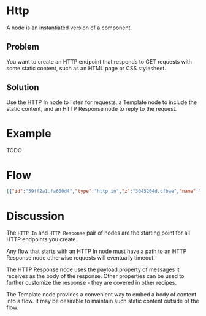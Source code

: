 # Http
A node is an instantiated version of a component.

## Problem
You want to create an HTTP endpoint that responds to GET requests with some static content, such as an HTML page or CSS stylesheet.

## Solution
Use the HTTP In node to listen for requests, a Template node to include the static content, and an HTTP Response node to reply to the request.

# Example
TODO

# Flow
```json
[{"id":"59ff2a1.fa600d4","type":"http in","z":"3045204d.cfbae","name":"","url":"/hello","method":"get","swaggerDoc":"","x":100,"y":80,"wires":[["54c1e70d.ab3e18"]]},{"id":"54c1e70d.ab3e18","type":"template","z":"3045204d.cfbae","name":"page","field":"payload","fieldType":"msg","format":"handlebars","syntax":"mustache","template":"<html>\n    <head></head>\n    <body>\n        <h1>Hello World!</h1>\n    </body>\n</html>","x":250,"y":80,"wires":[["266c286f.d993d8"]]},{"id":"266c286f.d993d8","type":"http response","z":"3045204d.cfbae","name":"","x":390,"y":80,"wires":[]}]
```

# Discussion
The `HTTP In` and `HTTP Response` pair of nodes are the starting point for all HTTP endpoints you create.

Any flow that starts with an HTTP In node must have a path to an HTTP Response node otherwise requests will eventually timeout.

The HTTP Response node uses the payload property of messages it receives as the body of the response. Other properties can be used to further customize the response - they are covered in other recipes.

The Template node provides a convenient way to embed a body of content into a flow. It may be desirable to maintain such static content outside of the flow.
